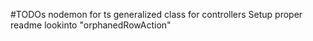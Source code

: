 

#TODOs
nodemon for ts
generalized class for controllers 
Setup proper readme
lookinto "orphanedRowAction"